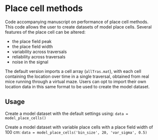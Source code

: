 # Place cell methods
Code accompanying manuscript on performance of place cell methods. This code allows the user to create datasets of model place cells. Several features of the place cell can be altered:
* the place field peak
* the place field width
* variability across traversals
* reliability across traversals
* noise in the signal

The default version imports a cell array (`allTras.mat`), with each cell containing the location over time in a single traversal, obtained from real mice running through a virtual maze. Users can opt to import their own location data in this same format to be used to create the model dataset.

## Usage
Create a model dataset with the default settings using:
`data = model_place_cells()`

Create a model dataset with variable place cells with a place field width of 100 cm:
`data = model_place_cells('bin_size', 20, 'var_sigma', 0.5)`
